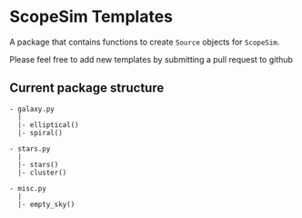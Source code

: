 # ScopeSim Templates

A package that contains functions to create ``Source`` objects for ``ScopeSim``.

Please feel free to add new templates by submitting a pull request to github 

## Current package structure

    - galaxy.py
      |
      |- elliptical()
      |- spiral()

    - stars.py 
      |
      |- stars()
      |- cluster() 

    - misc.py
      |
      |- empty_sky()



